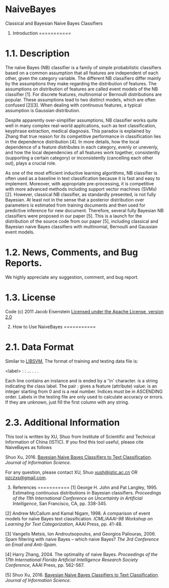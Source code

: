 # NaiveBayes
Classical and Bayesian Naive Bayes Classifiers

1. Introduction
===========

1.1. Description
===========
The naïve Bayes (NB) classifier is a family of simple probabilistic classifiers based on a common assumption that all features are independent of each other, given the category variable. The different NB classifiers differ mainly by the assumptions they make regarding the distribution of features. The assumptions on distribution of features are called event models of the NB classifier [1]. For discrete features, multinomial or Bernoulli distributions are popular. These assumptions lead to two distinct models, which are often confused [2][3]. When dealing with continuous features, a typical assumption is Gaussian distribution. 

Despite apparently over-simplifier assumptions, NB classifier works quite well in many complex real-world applications, such as text classification, keyphrase extraction, medical diagnosis. This paradox is explained by Zhang that true reason for its competitive performance in classification lies in the dependence distribution [4]. In more details, how the local dependence of a feature distributes in each category, evenly or unevenly, and how the local dependencies of all features work together, consistently (supporting a certain category) or inconsistently (cancelling each other out), plays a crucial role.

As one of the most efficient inductive learning algorithms, NB classifier is often used as a baseline in text classification because it is fast and easy to implement. Moreover, with appropriate pre-processing, it is competitive with more advanced methods including support vector machines (SVMs) [2]. However, classical NB classifier, as standardly presented, is not fully Bayesian. At least not in the sense that a posterior distribution over parameters is estimated from training documents and then used for predictive inference for new document. Therefore, several fully Bayesian NB classifiers were proposed in our paper [5]. This is a launch for the distribution of the source code from our paper [5], including classical and Bayesian naive Bayes classifiers with multinomial, Bernoulli and Gaussian event models. 

1.2. News, Comments, and Bug Reports.
===========
We highly appreciate any suggestion, comment, and bug report.

1.3. License
===========
Code (c) 2011 Jacob Eisenstein
[Licensed under the Apache License, version 2.0](http://www.apache.org/licenses/LICENSE-2.0.html)

2. How to Use NaiveBayes
===========

2.1. Data Format
===========
Similar to [LIBSVM](https://www.csie.ntu.edu.tw/~cjlin/libsvm/), The format of training and testing data file is:

\<label\> <index1>:<value1> <index2>:<value2> ...
.
.
.

Each line contains an instance and is ended by a '\n' character.  <label> is a string indicating the class label. The pair <index>:<value> gives a feature (attribute) value: <index> is an integer starting from 0 and <value> is a real number. Indices
must be in ASCENDING order. Labels in the testing file are only used to calculate accuracy or errors. If they are unknown, just fill the
first column with any string.

2.3. Additional Information
===========
This tool is written by XU, Shuo from Institute of Scientific and Technical Information of China (ISTIC). If you find this tool useful, please cite NaiveBayes as follows

Shuo Xu, 2016. [Bayesian Naive Bayes Classifiers to Text Classification](http://jis.me.uk/3759/accepted/pdf). *Journal of Information Science*. 

For any question, please contact XU, Shuo xush@istic.ac.cn OR pzczxs@gmail.com.

3. References
===========
[1]	George H. John and Pat Langley, 1995. Estimating continuous distributions in Bayesian classifiers. *Proceedings of the 11th International Conference on Uncertainty in Artificial Intelligence*, San Francisco, CA, pp. 338-345. 

[2]	Andrew McCallum and Kamal Nigam, 1998. A comparison of event models for naïve Bayes text classification. *ICML/AAAI-98 Workshop on Learning for Text Categorization*, AAAI Press, pp. 41-48. 

[3]	Vangelis Metsis, Ion Androutsopoulos, and Georgios Paliouras, 2006. Spam filtering with naive Bayes – which naive Bayes? *The 3rd Conference on Email and Anti-Spam*. 

[4]	Harry Zhang, 2004. The optimality of naive Bayes. *Proceedings of the 17th International Florida Artificial Intelligence Research Society Conference*, AAAI Press, pp. 562-567. 

[5] Shuo Xu, 2016. [Bayesian Naive Bayes Classifiers to Text Classification](http://jis.me.uk/3759/accepted/pdf). *Journal of Information Science*. 


